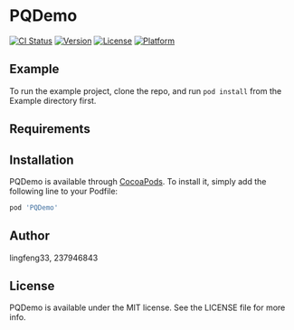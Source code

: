 # PQDemo

[![CI Status](https://img.shields.io/travis/lingfeng33/PQDemo.svg?style=flat)](https://travis-ci.org/lingfeng33/PQDemo)
[![Version](https://img.shields.io/cocoapods/v/PQDemo.svg?style=flat)](https://cocoapods.org/pods/PQDemo)
[![License](https://img.shields.io/cocoapods/l/PQDemo.svg?style=flat)](https://cocoapods.org/pods/PQDemo)
[![Platform](https://img.shields.io/cocoapods/p/PQDemo.svg?style=flat)](https://cocoapods.org/pods/PQDemo)

## Example

To run the example project, clone the repo, and run `pod install` from the Example directory first.

## Requirements

## Installation

PQDemo is available through [CocoaPods](https://cocoapods.org). To install
it, simply add the following line to your Podfile:

```ruby
pod 'PQDemo'
```

## Author

lingfeng33, 237946843

## License

PQDemo is available under the MIT license. See the LICENSE file for more info.
